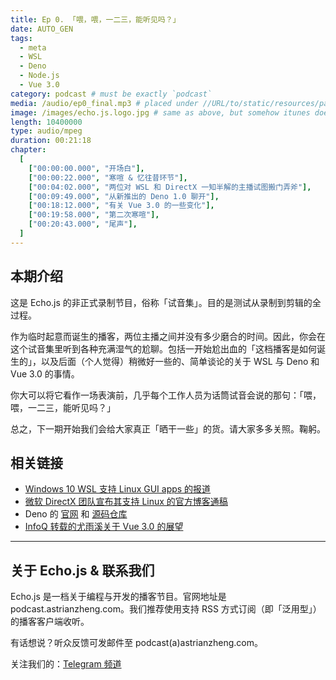 ```yaml
---
title: Ep 0. 「喂，喂，一二三，能听见吗？」
date: AUTO_GEN
tags:
  - meta
  - WSL
  - Deno
  - Node.js
  - Vue 3.0
category: podcast # must be exactly `podcast`
media: /audio/ep0_final.mp3 # placed under //URL/to/static/resources/path/to/media
image: /images/echo.js.logo.jpg # same as above, but somehow itunes doesn't support episode image as it should do
length: 10400000
type: audio/mpeg
duration: 00:21:18
chapter:
  [
    ["00:00:00.000", "开场白"],
    ["00:00:22.000", "寒喧 & 忆往昔环节"],
    ["00:04:02.000", "两位对 WSL 和 DirectX 一知半解的主播试图搬门弄斧"],
    ["00:09:49.000", "从新推出的 Deno 1.0 聊开"],
    ["00:18:12.000", "有关 Vue 3.0 的一些变化"],
    ["00:19:58.000", "第二次寒喧"],
    ["00:20:43.000", "尾声"],
  ]
---
```


## 本期介绍
这是 Echo.js 的非正式录制节目，俗称「试音集」。目的是测试从录制到剪辑的全过程。

作为临时起意而诞生的播客，两位主播之间并没有多少磨合的时间。因此，你会在这个试音集里听到各种充满湿气的尬聊。包括一开始尬出血的「这档播客是如何诞生的」，以及后面（个人觉得）稍微好一些的、简单谈论的关于 WSL 与 Deno 和 Vue 3.0 的事情。

你大可以将它看作一场表演前，几乎每个工作人员为话筒试音会说的那句：「喂，喂，一二三，能听见吗？」

总之，下一期开始我们会给大家真正「晒干一些」的货。请大家多多关照。鞠躬。

## 相关链接
- [Windows 10 WSL 支持 Linux GUI apps 的报道](https://www.theverge.com/2020/5/19/21263377/microsoft-windows-10-linux-gui-apps-gpu-acceleration-wsl-features)
- [微软 DirectX 团队宣布其支持 Linux 的官方博客通稿](https://devblogs.microsoft.com/directx/directx-heart-linux/)
- Deno 的 [官网](https://deno.land/) 和 [源码仓库](https://github.com/denoland/deno)
- [InfoQ 转载的尤雨溪关于 Vue 3.0 的展望](https://www.infoq.cn/article/rTS3OweiTlA8OldIidBz)

----

## 关于 Echo.js & 联系我们
Echo.js 是一档关于编程与开发的播客节目。官网地址是 podcast.astrianzheng.com。我们推荐使用支持 RSS 方式订阅（即「泛用型」）的播客客户端收听。

有话想说？听众反馈可发邮件至 podcast(a)astrianzheng.com。

关注我们的：[Telegram 频道](https://t.me/echojspodcast)
